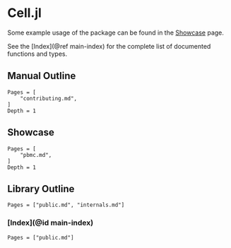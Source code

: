 # Cell.jl

Some example usage of the package can be found in the [Showcase](@ref) page.

See the [Index](@ref main-index) for the complete list of documented functions and types.

## Manual Outline

```@contents
Pages = [
    "contributing.md",
]
Depth = 1
```

## Showcase

```@contents
Pages = [
    "pbmc.md",
]
Depth = 1
```

## Library Outline

```@contents
Pages = ["public.md", "internals.md"]
```

### [Index](@id main-index)

```@index
Pages = ["public.md"]
```
